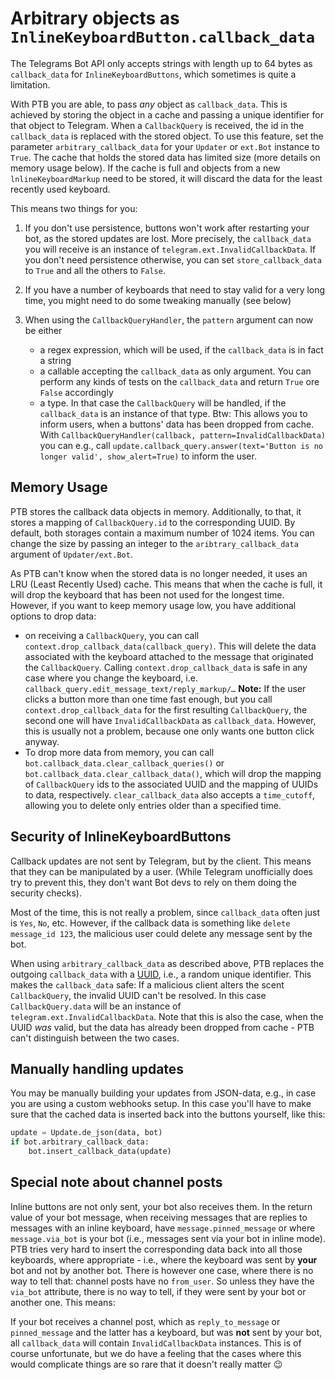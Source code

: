 # Arbitrary objects as `InlineKeyboardButton.callback_data`

The Telegrams Bot API only accepts strings with length up to 64 bytes as `callback_data` for `InlineKeyboardButtons`, which sometimes is quite a limitation.

With PTB you are able, to pass *any* object as `callback_data`. This is achieved by storing the object in a cache and passing a unique identifier for that object to Telegram. When a `CallbackQuery` is received, the id in the `callback_data` is replaced with the stored object. To use this feature, set the parameter `arbitrary_callback_data` for your `Updater` or `ext.Bot` instance to `True`. The cache that holds the stored data has limited size (more details on memory usage below). If the cache is full and objects from a new `lnlineKeyboardMarkup` need to be stored, it will discard the data for the least recently used keyboard.

This means two things for you:

1. If you don't use persistence, buttons won't work after restarting your bot, as the stored updates are lost. More precisely, the `callback_data` you will receive is an instance of  `telegram.ext.InvalidCallbackData`. If you don't need persistence otherwise, you can set `store_callback_data` to `True` and all the others to `False`.
2. If you have a number of keyboards that need to stay valid for a very long time, you might need to do some tweaking manually (see below)
3. When using the `CallbackQueryHandler`, the `pattern` argument can now be either

    * a regex expression, which will be used, if the `callback_data` is in fact a string
    * a callable accepting the `callback_data` as only argument. You can perform any kinds of tests on the `callback_data` and return `True` ore `False` accordingly
    * a type. In that case the `CallbackQuery` will be handled, if the `callback_data` is an instance of that type. Btw: This allows you to inform users, when a buttons' data has been dropped from cache. With `CallbackQueryHandler(callback, pattern=InvalidCallbackData)` you can e.g., call `update.callback_query.answer(text='Button is no longer valid', show_alert=True)` to inform the user.

## Memory Usage

PTB stores the callback data objects in memory. Additionally, to that, it stores a mapping of `CallbackQuery.id` to the corresponding UUID. By default, both storages contain a maximum number of 1024 items. You can change the size by passing an integer to the `aribtrary_callback_data` argument of `Updater/ext.Bot`.

As PTB can't know when the stored data is no longer needed, it uses an LRU (Least Recently Used) cache. This means that when the cache is full, it will drop the keyboard that has been not used for the longest time. However, if you want to keep memory usage low, you have 
additional options to drop data:

* on receiving a `CallbackQuery`, you can call `context.drop_callback_data(callback_query)`. This will delete the data associated with the keyboard attached to the message that originated the `CallbackQuery`. Calling `context.drop_callback_data` is safe in any case where you change the keyboard, i.e. `callback_query.edit_message_text/reply_markup/…`
  **Note:** If the user clicks a button more than one time fast enough, but you call `context.drop_callback_data` for the first resulting `CallbackQuery`, the second one will have `InvalidCallbackData` as `callback_data`. However, this is usually not a problem, because one only wants one button click anyway.
* To drop more data from memory, you can call `bot.callback_data.clear_callback_queries()` or `bot.callback_data.clear_callback_data()`, which will drop the mapping of `CallbackQuery` ids to the associated UUID and the mapping of UUIDs to data, respectively. `clear_callback_data` also accepts a `time_cutoff`, allowing you to delete only entries older than a specified time.

## Security of InlineKeyboardButtons

Callback updates are not sent by Telegram, but by the client. This means that they can be manipulated by a user. (While Telegram unofficially does try to prevent this, they don't want Bot devs to rely on them doing the security checks).

Most of the time, this is not really a problem, since `callback_data` often just is `Yes`, `No`, etc. However, if the callback data is something like `delete message_id 123`, the malicious user could delete any message sent by the bot.

When using `arbitrary_callback_data` as described above, PTB replaces the outgoing `callback_data` with a [UUID](https://docs.python.org/3/library/uuid.html), i.e., a random unique identifier. This makes the `callback_data` safe: If a malicious client alters the scent `CallbackQuery`, the invalid UUID can't be resolved. In this case `CallbackQuery.data` will be an instance of `telegram.ext.InvalidCallbackData`. Note that this is also the case, when the UUID *was* valid, but the data has already been dropped from cache - PTB can't distinguish between the two cases.

## Manually handling updates

You may be manually building your updates from JSON-data, e.g., in case you are using a custom webhooks setup. In this case you'll have to make sure that the cached data is inserted back into the buttons yourself, like this:

```python
update = Update.de_json(data, bot)
if bot.arbitrary_callback_data:
    bot.insert_callback_data(update)
```

## Special note about channel posts

Inline buttons are not only sent, your bot also receives them. In the return value of your bot message, when receiving messages that are replies to messages with an inline keyboard, have `message.pinned_message` or where `message.via_bot` is your bot (i.e., messages sent via your bot in inline mode). PTB tries very hard to insert the corresponding data back into all those keyboards, where appropriate - i.e., where the keyboard was sent by __your__ bot and not by another bot. There is however one case, where there is no way to tell that: channel posts have no `from_user`. So unless they have the `via_bot` attribute, there is no way to tell, if they were sent by your bot or another one. This means:

If your bot receives a channel post, which as `reply_to_message` or `pinned_message` and the latter has a keyboard, but was __not__ sent by your bot, all `callback_data` will contain `InvalidCallbackData` instances. This is of course unfortunate, but we do have a feeling that the cases where this would complicate things are so rare that it doesn't really matter 😉 